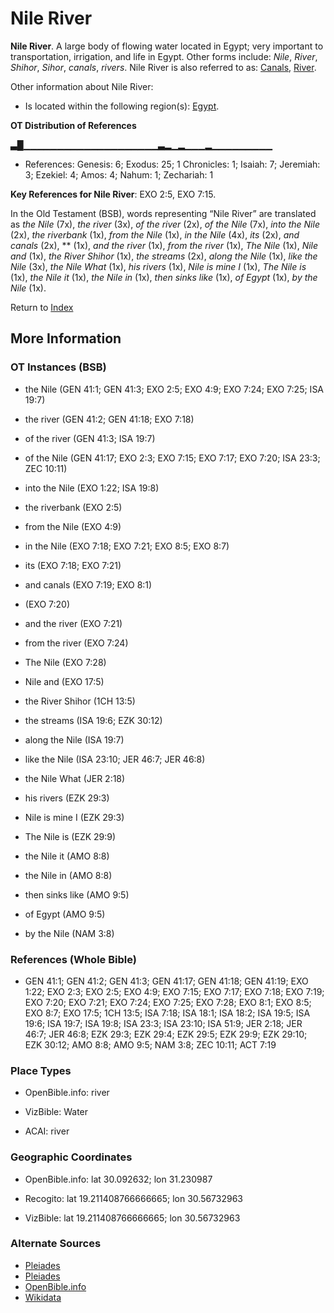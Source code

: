 # Nile River
**Nile River**. 
A large body of flowing water located in Egypt; very important to transportation, irrigation, and life in Egypt. 
Other forms include: 
*Nile*, *River*, *Shihor*, *Sihor*, *canals*, *rivers*. 
Nile River is also referred to as: 
[Canals](Canals.md), [River](River.2.md). 




Other information about Nile River:


* Is located within the following region(s): 
[Egypt](Egypt.md). 


**OT Distribution of References**

▃█▁▁▁▁▁▁▁▁▁▁▁▁▁▁▁▁▁▁▁▁▃▂▁▂▁▁▁▂▁▁▁▁▁▁▁▁▁
* References: Genesis: 6; Exodus: 25; 1 Chronicles: 1; Isaiah: 7; Jeremiah: 3; Ezekiel: 4; Amos: 4; Nahum: 1; Zechariah: 1



**Key References for Nile River**: 
EXO 2:5, EXO 7:15. 


In the Old Testament (BSB), words representing “Nile River” are translated as 
*the Nile* (7x), *the river* (3x), *of the river* (2x), *of the Nile* (7x), *into the Nile* (2x), *the riverbank* (1x), *from the Nile* (1x), *in the Nile* (4x), *its* (2x), *and canals* (2x), ** (1x), *and the river* (1x), *from the river* (1x), *The Nile* (1x), *Nile and* (1x), *the River Shihor* (1x), *the streams* (2x), *along the Nile* (1x), *like the Nile* (3x), *the Nile What* (1x), *his rivers* (1x), *Nile is mine I* (1x), *The Nile is* (1x), *the Nile it* (1x), *the Nile in* (1x), *then sinks like* (1x), *of Egypt* (1x), *by the Nile* (1x). 




Return to [Index](00-Index.md)

## More Information

### OT Instances (BSB)

* the Nile (GEN 41:1; GEN 41:3; EXO 2:5; EXO 4:9; EXO 7:24; EXO 7:25; ISA 19:7)

* the river (GEN 41:2; GEN 41:18; EXO 7:18)

* of the river (GEN 41:3; ISA 19:7)

* of the Nile (GEN 41:17; EXO 2:3; EXO 7:15; EXO 7:17; EXO 7:20; ISA 23:3; ZEC 10:11)

* into the Nile (EXO 1:22; ISA 19:8)

* the riverbank (EXO 2:5)

* from the Nile (EXO 4:9)

* in the Nile (EXO 7:18; EXO 7:21; EXO 8:5; EXO 8:7)

* its (EXO 7:18; EXO 7:21)

* and canals (EXO 7:19; EXO 8:1)

*  (EXO 7:20)

* and the river (EXO 7:21)

* from the river (EXO 7:24)

* The Nile (EXO 7:28)

* Nile and (EXO 17:5)

* the River Shihor (1CH 13:5)

* the streams (ISA 19:6; EZK 30:12)

* along the Nile (ISA 19:7)

* like the Nile (ISA 23:10; JER 46:7; JER 46:8)

* the Nile What (JER 2:18)

* his rivers (EZK 29:3)

* Nile is mine I (EZK 29:3)

* The Nile is (EZK 29:9)

* the Nile it (AMO 8:8)

* the Nile in (AMO 8:8)

* then sinks like (AMO 9:5)

* of Egypt (AMO 9:5)

* by the Nile (NAM 3:8)



### References (Whole Bible)

* GEN 41:1; GEN 41:2; GEN 41:3; GEN 41:17; GEN 41:18; GEN 41:19; EXO 1:22; EXO 2:3; EXO 2:5; EXO 4:9; EXO 7:15; EXO 7:17; EXO 7:18; EXO 7:19; EXO 7:20; EXO 7:21; EXO 7:24; EXO 7:25; EXO 7:28; EXO 8:1; EXO 8:5; EXO 8:7; EXO 17:5; 1CH 13:5; ISA 7:18; ISA 18:1; ISA 18:2; ISA 19:5; ISA 19:6; ISA 19:7; ISA 19:8; ISA 23:3; ISA 23:10; ISA 51:9; JER 2:18; JER 46:7; JER 46:8; EZK 29:3; EZK 29:4; EZK 29:5; EZK 29:9; EZK 29:10; EZK 30:12; AMO 8:8; AMO 9:5; NAM 3:8; ZEC 10:11; ACT 7:19


### Place Types

* OpenBible.info: river

* VizBible: Water

* ACAI: river



### Geographic Coordinates

* OpenBible.info: lat 30.092632; lon 31.230987

* Recogito: lat 19.211408766666665; lon 30.56732963

* VizBible: lat 19.211408766666665; lon 30.56732963



### Alternate Sources

* [Pleiades](https://pleiades.stoa.org/places/727172)
* [Pleiades](http://pleiades.stoa.org/places/727172)
* [OpenBible.info](https://www.openbible.info/geo/ancient/a012705)
* [Wikidata](http://www.wikidata.org/entity/Q3392)



